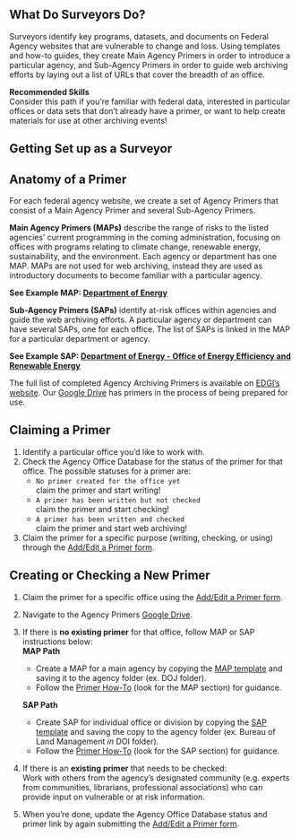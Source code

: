 ## What Do Surveyors Do?

Surveyors identify key programs, datasets, and documents on Federal Agency websites that are vulnerable to change and loss. Using templates and how-to guides, they create Main Agency Primers in order to introduce a particular agency, and Sub-Agency Primers in order to guide web archiving efforts by laying out a list of URLs that cover the breadth of an office.

<div class = "note">
  <strong>Recommended Skills</strong> <br />  
  Consider this path if you’re familiar with federal data, interested in particular offices or data sets that don’t already have a primer, or want to help create materials for use at other archiving events!
</div>

## Getting Set up as a Surveyor


## Anatomy of a Primer

For each federal agency website, we create a set of Agency Primers that consist of a Main Agency Primer and several Sub-Agency Primers.

**Main Agency Primers (MAPs)** describe the range of risks to the listed agencies’ current programming in the coming administration, focusing on offices with programs relating to climate change, renewable energy, sustainability, and the environment. Each agency or department has one MAP. MAPs are not used for web archiving, instead they are used as introductory documents to become familiar with a particular agency.

<div class = "attention">
  <strong>See Example MAP: <a href="https://docs.google.com/document/d/1KWVL_EuJgX_OAztPecmqYm3sm-MTvBAqceV_OdSlouE/edit">Department of Energy</a></strong>
</div>

**Sub-Agency Primers (SAPs)** identify at-risk offices within agencies and guide the web archiving efforts. A particular agency or department can have several SAPs, one for each office. The list of SAPs is linked in the MAP for a particular department or agency.

<div class = "attention">
  <strong>See Example SAP: <a href="https://docs.google.com/document/d/1dnlWSNHC7MSiJeh-TJYBvlJLTNKIQ8GUKEeLoPLyd_E/edit">Department of Energy - Office of Energy Efficiency and Renewable Energy </a></strong>
</div>

The full list of completed Agency Archiving Primers is available on [EDGI’s website](https://envirodatagov.org/agencyprimers/). Our [Google Drive](https://drive.google.com/drive/folders/0B1QUChqMY8ehMWJCaElHdzctRTg?usp=drive_web) has primers in the process of being prepared for use.

## Claiming a Primer

1.  Identify a particular office you’d like to work with.
1.  Check the Agency Office Database for the status of the primer for that office. The possible statuses for a primer are:
    -   `No primer created for the office yet`  
    claim the primer and start writing!
    -   `A primer has been written but not checked`  
    claim the primer and start checking!
    -   `A primer has been written and checked`  
    claim the primer and start web archiving!
1.  Claim the primer for a specific purpose (writing, checking, or using) through the [Add/Edit a Primer form](https://airtable.com/shrAUSWqwE4CproKa).

## Creating or Checking a New Primer

1.  Claim the primer for a specific office using the [Add/Edit a Primer form](https://airtable.com/shrAUSWqwE4CproKa).
1.  Navigate to the Agency Primers [Google Drive](https://drive.google.com/drive/folders/0B1QUChqMY8ehMWJCaElHdzctRTg?usp=drive_web).
1.  If there is **no existing primer** for that office, follow MAP or SAP instructions below:  
    **MAP Path**

    -   Create a MAP for a main agency by copying the [MAP template](https://docs.google.com/document/d/1Ekr0yH-jFF8VOpZzquevKaQyhb06oZywSBf6_PgXJM0/edit) and saving it to the agency folder (ex. DOJ folder).
    -   Follow the [Primer How-To](https://docs.google.com/document/d/1nMHY5vvVcu_hsjcnvuSaXAvu95M2_nlTdxoQGp1q5HE/edit) (look for the MAP section) for guidance.

    **SAP Path**

    -   Create SAP for individual office or division by copying the [SAP template](https://docs.google.com/document/d/1hBytasnJDGKgRIj3b90Xk8Zlz3Txe0Zmaq0bhbo5UY4/edit) and saving the copy to the agency folder (ex. Bureau of Land Management _in_ DOI folder).
    -   Follow the [Primer How-To](https://docs.google.com/document/d/1nMHY5vvVcu_hsjcnvuSaXAvu95M2_nlTdxoQGp1q5HE/edit) (look for the SAP section) for guidance.

1.  If there is an **existing primer** that needs to be checked:  
Work with others from the agency’s designated community (e.g. experts from communities, librarians, professional associations) who can provide input on vulnerable or at risk information.
1.  When you’re done, update the Agency Office Database status and primer link by again submitting the [Add/Edit a Primer form](https://airtable.com/shrAUSWqwE4CproKa).
